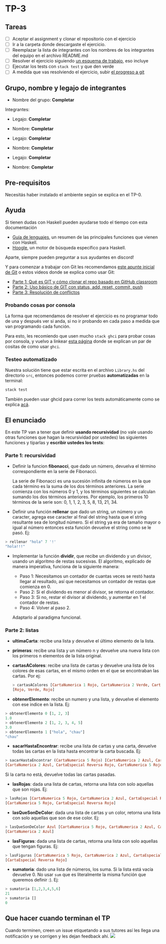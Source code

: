 # TP-3

## Tareas

- [ ] Aceptar el assignment y clonar el repositorio con el ejercicio
- [ ] Ir a la carpeta donde descargaste el ejercicio.
- [ ] Reemplazar la lista de integrantes con los nombres de los integrantes del equipo en el archivo README.md
- [ ] Resolver el ejercicio siguiendo [un esquema de trabajo](https://github.com/pdep-utn/enunciados-miercoles-noche/blob/master/pages/haskell/trabajo.md), eso incluye
- [ ] Ejecutar los tests con `stack test` y que den verde
- [ ] A medida que vas resolviendo el ejercicio, subir [el progreso a git](https://github.com/pdep-utn/enunciados-miercoles-noche/blob/master/pages/git/resolverConflictos.md)

## Grupo, nombre y legajo de integrantes

- Nombre del grupo: **Completar**

Integrantes:
- Legajo: **Completar** 
- Nombre: **Completar**

- Legajo: **Completar** 
- Nombre: **Completar**

- Legajo: **Completar** 
- Nombre: **Completar**

## Pre-requisitos

Necesitás haber instalado el ambiente según se explica en el TP-0.

## Ayuda

Si tienen dudas con Haskell pueden ayudarse todo el tiempo con esta documentación

- [Guía de lenguajes](https://docs.google.com/document/d/1oJ-tyQJoBtJh0kFcsV9wSUpgpopjGtoyhJdPUdjFIJQ/edit?usp=sharing), un resumen de las principales funciones que vienen con Haskell.
- [Hoogle](https://www.haskell.org/hoogle/), un motor de búsqueda específico para Haskell.

Aparte, siempre pueden preguntar a sus ayudantes en discord!

Y para comenzar a trabajar con Git les recomendamos [este apunte inicial de Git](https://docs.google.com/document/d/1ozqfYCwt-37stynmgAd5wJlNOFKWYQeIZoeqXpAEs0I/edit) o estos videos donde se explica como usar Git:
- [Parte 1: Qué es GIT y cómo clonar el repo basado en GitHub classroom](https://www.youtube.com/watch?v=rRKe7l-ZNvM)
- [Parte 2: Uso básico de GIT con status, add, reset, commit, push](https://www.youtube.com/watch?v=OgasfM5qJJE)
- [Parte 3: Resolución de conflictos](https://www.youtube.com/watch?v=sKcN7cWFniw)

### Probando cosas por consola

La forma que recomendamos de resolver el ejercicio es no programar todo de una y después ver si anda, si no ir probando en cada paso a medida que van programando cada función.

Para esto, les recomiendo que usen mucho `stack ghci` para probar cosas por consola, y vuelvo a linkear [esta página](https://github.com/pdep-utn/enunciados-miercoles-noche/blob/master/pages/haskell/trabajo.md#comandos-%C3%BAtiles) donde se explican un par de cositas de como usar `ghci`.

### Testeo automatizado

Nuestra solución tiene que estar escrita en el archivo `Library.hs` del directorio `src`, entonces podemos correr pruebas **automatizadas** en la terminal:

```bash
stack test
```

También pueden usar ghcid para correr los tests automáticamente como se explica [acá](https://github.com/pdepviernestm/2021-clases/blob/main/clase-02/correrTestsMasRapidoConGhcid.md).

## El enunciado

En este TP van a tener que definir **usando recursividad** (no vale usando otras funciones que hagan la recursividad por ustedes) las siguientes funciones y tiparlas y **escribir ustedes los tests**:

### Parte 1: recursividad

- Definir la funcion **fibonacci**, que dado un número, devuelva el término correspondiente en la serie de Fibonacci.

  La serie de Fibonacci es una sucesión infinita de números en la que cada término es la suma de los dos términos anteriores. La serie comienza con los números 0 y 1, y los términos siguientes se calculan sumando los dos términos anteriores. Por ejemplo, los primeros 10 términos de la serie son: 0, 1, 1, 2, 3, 5, 8, 13, 21, 34.

- Definir una función **rellenar** que dado un string, un número y un caracter, agrega ese caracter al final del string hasta que el string resultante sea de longitud número. Si el string ya era de tamaño mayor o igual al número entonces esta función devuelve el string como se le pasó.
Ej:
```haskell
> rellenar "hola" 7 '!'
"hola!!!"
```

- Implementar la función **dividir**, que recibe un dividendo y un divisor, usando un algoritmo de restas sucesivas. El algoritmo, explicado de manera imperativa, funciona de la siguiente manera:
   - Paso 1: Necesitamos un contador de cuantas veces se restó hasta llegar al resultado, así que necesitamos un contador de restas que comienza en 0.
   - Paso 2: Si el dividendo es menor al divisor, se retorna el contador.
   - Paso 3: Si no, restar el divisor al dividendo, y aumentar en 1 el contador de restas.
   - Paso 4: Volver al paso 2. 

  Adaptarlo al paradigma funcional.

### Parte 2: listas

- **ultimaCarta**: recibe una lista y devuelve el último elemento de la lista.

- **primeras**: recibe una lista y un número n y devuelve una nueva lista con los primeros n elementos de la lista original.

- **cartasAColores**: recibe una lista de cartas y devuelve una lista de los colores de esas cartas, en el mismo orden en el que se encontraban las cartas.
  Por ej:
  ```haskell
  > cartasAColores [CartaNumerica 1 Rojo, CartaNumerica 2 Verde, CartaNumerica 3 Rojo]
  [Rojo, Verde, Rojo]
  ```

- **obtenerElemento**: recibe un numero y una lista, y devuelve el elemento con ese indice en la lista. Ej:
```haskell
> obtenerElemento 0 [1, 2, 3]
1.0
> obtenerElemento 2 [1, 2, 3, 4, 5]
3.0
> obtenerElemento 1 ["hola", "chau"]
"chau"
```

- **sacarHastaEncontrar**: recibe una lista de cartas y una carta, devuelve todas las cartas en la lista hasta encontrar la carta buscada. Ej:
```haskell
> sacarHastaEncontrar (CartaNumerica 5 Rojo) [CartaNumerica 2 Azul, CartaEspecial Reversa Rojo, CartaNumerica 5 Rojo, CartaNumerica 4 Amarillo, CartaNumerica 0 Verde]
[CartaNumerica 2 Azul, CartaEspecial Reversa Rojo, CartaNumerica 5 Rojo]
```
Si la carta no está, devuelve todas las cartas pasadas.

- **lasRojas**: dada una lista de cartas, retorna una lista con solo aquellas que son rojas. Ej:
```haskell
> lasRojas [CartaNumerica 5 Rojo, CartaNumerica 2 Azul, CartaEspecial Reversa Rojo, CartaNumerica 4 Amarillo]
[CartaNumerica 5 Rojo, CartaEspecial Reversa Rojo]
```

- **lasQueSonDeColor**: dada una lista de cartas y un color, retorna una lista con solo aquellas que son de ese color. Ej:
```haskell
> lasQueSonDeColor Azul [CartaNumerica 5 Rojo, CartaNumerica 2 Azul, CartaEspecial Reversa Rojo, CartaNumerica 4 Amarillo]
[CartaNumerica 2 Azul]
```

- **lasFiguras**: dada una lista de cartas, retorna una lista con solo aquellas que tengan figuras. Ej:
```haskell
> lasFiguras [CartaNumerica 5 Rojo, CartaNumerica 2 Azul, CartaEspecial Reversa Rojo, CartaNumerica 4 Amarillo]
[CartaEspecial Reversa Rojo]
```

- **sumatoria**: dado una lista de números, los suma. Si la lista está vacía devuelve 0. No usar `sum` que es literalmente la misma función que queremos definir :). Ej:
```haskell
> sumatoria [1,2,3,4,5,6]
21
> sumatoria []
0
```


## Que hacer cuando terminan el TP

Cuando terminen, creen un issue etiquetando a sus tutores así les llega una notificación y se corrigen y les dejan feedback ahí.
![](https://i.imgur.com/ypeXpBw.gif)
